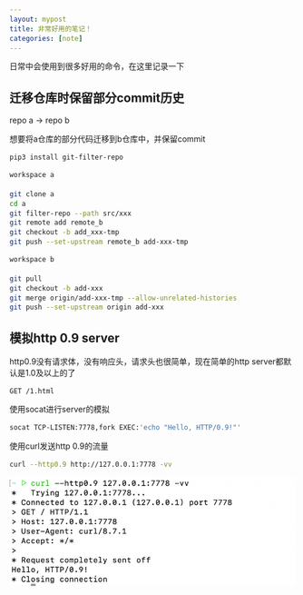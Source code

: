 ```yaml
---
layout: mypost
title: 非常好用的笔记！
categories: [note]
---
```


日常中会使用到很多好用的命令，在这里记录一下

## 迁移仓库时保留部分commit历史
repo a -> repo b

想要将a仓库的部分代码迁移到b仓库中，并保留commit

```bash
pip3 install git-filter-repo
```

```bash
workspace a

git clone a
cd a
git filter-repo --path src/xxx
git remote add remote_b
git checkout -b add_xxx-tmp
git push --set-upstream remote_b add-xxx-tmp
```

```bash
workspace b

git pull
git checkout -b add-xxx
git merge origin/add-xxx-tmp --allow-unrelated-histories
git push --set-upstream origin add-xxx
```
## 模拟http 0.9 server
http0.9没有请求体，没有响应头，请求头也很简单，现在简单的http server都默认是1.0及以上的了

```http
GET /1.html
```

使用socat进行server的模拟
```bash
socat TCP-LISTEN:7778,fork EXEC:'echo "Hello, HTTP/0.9!"'
```

使用curl发送http 0.9的流量
```bash
curl --http0.9 http://127.0.0.1:7778 -vv
```
![](https://raw.githubusercontent.com/LRainner/Pic/main/img/7b9ddc9acd09d789a01042f8193c9a67.png)

